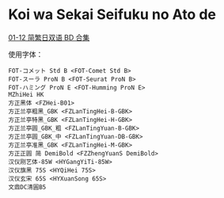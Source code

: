 # Koi wa Sekai Seifuku no Ato de

[01-12 简繁日双语 BD 合集](https://github.com/Nekomoekissaten-SUB/Nekomoekissaten-MIR-Subs/releases/download/subtitle_pkg/Koiseka_BD_JPCH.7z)

使用字体：
```
FOT-コメット Std B <FOT-Comet Std B>
FOT-スーラ ProN B <FOT-Seurat ProN B>
FOT-ハミング ProN E <FOT-Humming ProN E>
MZhiHei HK
方正黑体 <FZHei-B01>
方正兰亭粗黑_GBK <FZLanTingHei-B-GBK>
方正兰亭特黑_GBK <FZLanTingHei-H-GBK>
方正兰亭圆_GBK_粗 <FZLanTingYuan-B-GBK>
方正兰亭圆_GBK_中 <FZLanTingYuan-DB-GBK>
方正兰亭准黑_GBK <FZLanTingHei-M-GBK>
方正正圆 简 DemiBold <FZZhengYuanS DemiBold>
汉仪刚艺体-85W <HYGangYiTi-85W>
汉仪旗黑 75S <HYQiHei 75S>
汉仪玄宋 65S <HYXuanSong 65S>
文鼎DC清圓B5
```